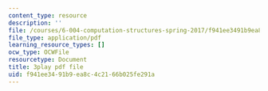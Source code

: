 ```yaml
---
content_type: resource
description: ''
file: /courses/6-004-computation-structures-spring-2017/f941ee3491b9ea8c4c2166b025fe291a_UuUPG_amkWc.pdf
file_type: application/pdf
learning_resource_types: []
ocw_type: OCWFile
resourcetype: Document
title: 3play pdf file
uid: f941ee34-91b9-ea8c-4c21-66b025fe291a
---
```

